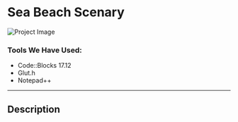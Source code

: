 # Sea Beach Scenary

![Project Image](file:///C:/Users/prott/OneDrive%20-%20American%20International%20University-Bangladesh/Desktop/Capture.PNG)


### Tools We Have Used:


- Code::Blocks 17.12
- Glut.h
- Notepad++

---

## Description
